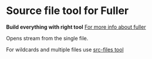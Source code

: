 # Source file tool for Fuller #
**Build everything with right tool**
[For more info about fuller](https://github.com/fullerjs/fuller)

Opens stream from the single file.

For wildcards and multiple files use [src-files tool](https://github.com/fullerjs/fuller-src-files)
